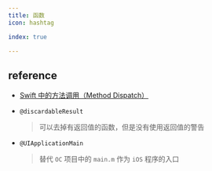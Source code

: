 ```yaml
---
title: 函数
icon: hashtag

index: true

---
```


## reference

- [Swift 中的方法调用（Method Dispatch）](https://zhuanlan.zhihu.com/p/35696161)

- `@discardableResult`
    > 可以去掉有返回值的函数，但是没有使用返回值的警告

- `@UIApplicationMain`
    > 替代 `OC` 项目中的 `main.m` 作为 `iOS` 程序的入口
    